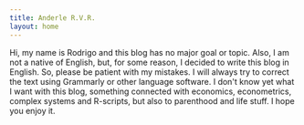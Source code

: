 ```yaml
---
title: Anderle R.V.R.
layout: home
---
```


Hi, my name is Rodrigo and this blog has no major goal or topic. Also, I am not a native of English, but, for some reason, I decided to write this blog in English. So, please be patient with my mistakes. I will always try to correct the text using Grammarly or other language software. 
I don't know yet what I want with this blog, something connected with economics, econometrics, complex systems and R-scripts, but also to parenthood and life stuff.
I hope you enjoy it. 


